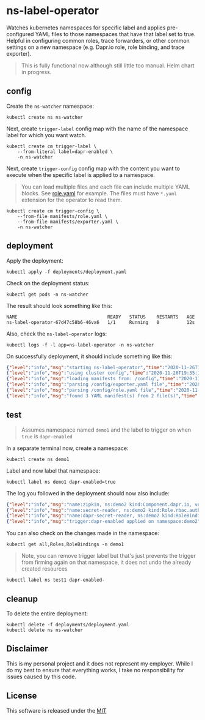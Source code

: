 # ns-label-operator

Watches kubernetes namespaces for specific label and applies pre-configured YAML files to those namespaces that have that label set to true. Helpful in configuring common roles, trace forwarders, or other common settings on a new namespace (e.g. Dapr.io role, role binding, and trace exporter).

> This is fully functional now although still little too manual. Helm chart in progress. 

## config 

Create the `ns-watcher` namespace:

```shell
kubectl create ns ns-watcher
```

Next, create `trigger-label` config map with the name of the namespace label for which you want watch.

```shell
kubectl create cm trigger-label \
    --from-literal label=dapr-enabled \
    -n ns-watcher
```

Next, create `trigger-config` config map with the content you want to execute when the specific label is applied to a namespace.

> You can load multiple files and each file can include multiple YAML blocks. See [role.yaml](manifests/role.yaml) for example. The files must have `*.yaml` extension for the operator to read them.

```shell
kubectl create cm trigger-config \
    --from-file manifests/role.yaml \
    --from-file manifests/exporter.yaml \
    -n ns-watcher
```

## deployment 

Apply the deployment:

```shell
kubectl apply -f deployments/deployment.yaml
```

Check on the deployment status:

```shell
kubectl get pods -n ns-watcher
```

The result should look something like this: 

```shell
NAME                                 READY   STATUS    RESTARTS   AGE
ns-label-operator-67d47c58b6-46vx6   1/1     Running   0          12s
```

Also, check the `ns-label-operator` logs: 

```shell
kubectl logs -f -l app=ns-label-operator -n ns-watcher
```

On successfully deployment, it should include something like this: 

```json
{"level":"info","msg":"starting ns-label-operator","time":"2020-11-26T19:35:14Z"}
{"level":"info","msg":"using cluster config","time":"2020-11-26T19:35:14Z"}
{"level":"info","msg":"loading manifests from: /config","time":"2020-11-26T19:35:14Z"}
{"level":"info","msg":"parsing /config/exporter.yaml file","time":"2020-11-26T19:35:14Z"}
{"level":"info","msg":"parsing /config/role.yaml file","time":"2020-11-26T19:35:14Z"}
{"level":"info","msg":"found 3 YAML manifest(s) from 2 file(s)","time":"2020-11-26T19:35:14Z"}
```

## test

> Assumes namespace named `demo1` and the label to trigger on when `true` is `dapr-enabled`

In a separate terminal now, create a namespace:

```shell
kubectl create ns demo1
```

Label and now label that namespace:

```shell
kubectl label ns demo1 dapr-enabled=true
```

The log you followed in the deployment should now also include:

```json
{"level":"info","msg":"name:zipkin, ns:demo2 kind:Component.dapr.io, version:v1alpha1","time":"2020-11-26T19:37:45Z"}
{"level":"info","msg":"name:secret-reader, ns:demo2 kind:Role.rbac.authorization.k8s.io, version:v1","time":"2020-11-26T19:37:46Z"}
{"level":"info","msg":"name:dapr-secret-reader, ns:demo2 kind:RoleBinding.rbac.authorization.k8s.io, version:v1","time":"2020-11-26T19:37:46Z"}
{"level":"info","msg":"trigger:dapr-enabled applied on namespace:demo2","time":"2020-11-26T19:37:46Z"}
```

You can also check on the changes made in the namespace:

```shell
kubectl get all,Roles,RoleBindings -n demo1
```

> Note, you can remove trigger label but that's just prevents the trigger from firming again on that namespace, it does not undo the already created resources

```shell
kubectl label ns test1 dapr-enabled-
```

## cleanup 

To delete the entire deployment:

```shell
kubectl delete -f deployments/deployment.yaml
kubectl delete ns ns-watcher
```

## Disclaimer

This is my personal project and it does not represent my employer. While I do my best to ensure that everything works, I take no responsibility for issues caused by this code.

## License

This software is released under the [MIT](./LICENSE)
